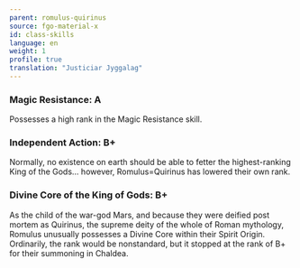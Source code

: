 ```yaml
---
parent: romulus-quirinus
source: fgo-material-x
id: class-skills
language: en
weight: 1
profile: true
translation: "Justiciar Jyggalag"
---
```


### Magic Resistance: A

Possesses a high rank in the Magic Resistance skill.

### Independent Action: B+

Normally, no existence on earth should be able to fetter the highest-ranking King of the Gods… however, Romulus=Quirinus has lowered their own rank.

### Divine Core of the King of Gods: B+

As the child of the war-god Mars, and because they were deified post mortem as Quirinus, the supreme deity of the whole of Roman mythology, Romulus unusually possesses a Divine Core within their Spirit Origin.
Ordinarily, the rank would be nonstandard, but it stopped at the rank of B+ for their summoning in Chaldea.
